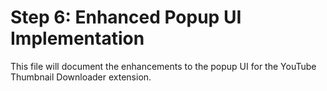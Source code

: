 # Step 6: Enhanced Popup UI Implementation

This file will document the enhancements to the popup UI for the YouTube Thumbnail Downloader extension. 